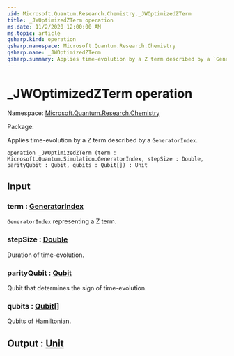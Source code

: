 ```yaml
---
uid: Microsoft.Quantum.Research.Chemistry._JWOptimizedZTerm
title: _JWOptimizedZTerm operation
ms.date: 11/2/2020 12:00:00 AM
ms.topic: article
qsharp.kind: operation
qsharp.namespace: Microsoft.Quantum.Research.Chemistry
qsharp.name: _JWOptimizedZTerm
qsharp.summary: Applies time-evolution by a Z term described by a `GeneratorIndex`.
---
```


# _JWOptimizedZTerm operation

Namespace: [Microsoft.Quantum.Research.Chemistry](xref:Microsoft.Quantum.Research.Chemistry)

Package: [](https://nuget.org/packages/)


Applies time-evolution by a Z term described by a `GeneratorIndex`.

```qsharp
operation _JWOptimizedZTerm (term : Microsoft.Quantum.Simulation.GeneratorIndex, stepSize : Double, parityQubit : Qubit, qubits : Qubit[]) : Unit
```


## Input

### term : [GeneratorIndex](xref:Microsoft.Quantum.Simulation.GeneratorIndex)

`GeneratorIndex` representing a Z term.


### stepSize : [Double](xref:microsoft.quantum.lang-ref.double)

Duration of time-evolution.


### parityQubit : [Qubit](xref:microsoft.quantum.lang-ref.qubit)

Qubit that determines the sign of time-evolution.


### qubits : [Qubit](xref:microsoft.quantum.lang-ref.qubit)[]

Qubits of Hamiltonian.



## Output : [Unit](xref:microsoft.quantum.lang-ref.unit)

